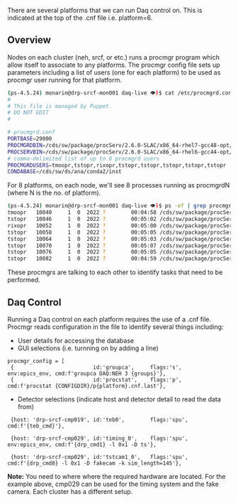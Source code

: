 There are several platforms that we can run Daq control on. This is indicated at the top of the .cnf file i.e. platform=6.

## Overview
Nodes on each cluster (neh, srcf, or etc.) runs a procmgr program which allow itself to associate to any platforms. The procmgr config file sets up parameters including a list of users (one for each platform) to be used as procmgr user running for that platform. 
```bash
(ps-4.5.24) monarin@drp-srcf-mon001 daq-live 👁)$ cat /etc/procmgrd.conf 
#
# This file is managed by Puppet.
# DO NOT EDIT
#

# procmgrd.conf
PORTBASE=29000
PROCMGRDBIN=/cds/sw/package/procServ/2.6.0-SLAC/x86_64-rhel7-gcc48-opt/bin/procmgrd
PROCSERVBIN=/cds/sw/package/procServ/2.6.0-SLAC/x86_64-rhel6-gcc44-opt/bin/procServ
# comma-delimited list of up to 8 procmgrd users
PROCMGRDUSERS=tmoopr,tstopr,rixopr,tstopr,tstopr,tstopr,tstopr,tstopr
CONDABASE=/cds/sw/ds/ana/conda2/inst
```
For 8 platforms, on each node, we'll see 8 processes running as procmgrdN (where N is the no. of platform).
```bash
(ps-4.5.24) monarin@drp-srcf-mon001 daq-live 👁)$ ps -ef | grep procmgr
tmoopr   10040     1  0  2022 ?        00:04:58 /cds/sw/package/procServ/2.6.0-SLAC/x86_64-rhel7-gcc48-opt/bin/procmgrd0 --allow --ignore ^D -l 29001 --coresize 0 -c /tmp 29000 /bin/tcsh -f
tstopr   10046     1  0  2022 ?        00:05:02 /cds/sw/package/procServ/2.6.0-SLAC/x86_64-rhel7-gcc48-opt/bin/procmgrd1 --allow --ignore ^D -l 29101 --coresize 0 -c /tmp 29100 /bin/tcsh -f
rixopr   10052     1  0  2022 ?        00:05:00 /cds/sw/package/procServ/2.6.0-SLAC/x86_64-rhel7-gcc48-opt/bin/procmgrd2 --allow --ignore ^D -l 29201 --coresize 0 -c /tmp 29200 /bin/tcsh -f
tstopr   10058     1  0  2022 ?        00:05:05 /cds/sw/package/procServ/2.6.0-SLAC/x86_64-rhel7-gcc48-opt/bin/procmgrd3 --allow --ignore ^D -l 29301 --coresize 0 -c /tmp 29300 /bin/tcsh -f
tstopr   10064     1  0  2022 ?        00:05:03 /cds/sw/package/procServ/2.6.0-SLAC/x86_64-rhel7-gcc48-opt/bin/procmgrd4 --allow --ignore ^D -l 29401 --coresize 0 -c /tmp 29400 /bin/tcsh -f
tstopr   10070     1  0  2022 ?        00:05:07 /cds/sw/package/procServ/2.6.0-SLAC/x86_64-rhel7-gcc48-opt/bin/procmgrd5 --allow --ignore ^D -l 29501 --coresize 0 -c /tmp 29500 /bin/tcsh -f
tstopr   10076     1  0  2022 ?        00:05:05 /cds/sw/package/procServ/2.6.0-SLAC/x86_64-rhel7-gcc48-opt/bin/procmgrd6 --allow --ignore ^D -l 29601 --coresize 0 -c /tmp 29600 /bin/tcsh -f
tstopr   10082     1  0  2022 ?        00:04:59 /cds/sw/package/procServ/2.6.0-SLAC/x86_64-rhel7-gcc48-opt/bin/procmgrd7 --allow --ignore ^D -l 29701 --coresize 0 -c /tmp 29700 /bin/tcsh -f
```
These procmgrs are talking to each other to identify tasks that need to be performed.

## Daq Control
Running a Daq control on each platform requires the use of a .cnf file. Procmgr reads configuration in the file to identify several things including:
- User details for accessing the database
- GUI selections (i.e. turnning on by adding a line)
```
procmgr_config = [
 {                         id:'groupca',     flags:'s',   env:epics_env, cmd:f'groupca DAQ:NEH 3 {groups}'},
 {                         id:'procstat',    flags:'p',                  cmd:f'procstat {CONFIGDIR}/p{platform}.cnf.last'},

```
- Detector selections (indicate host and detector detail to read the data from)
```
 {host: 'drp-srcf-cmp019', id:'teb0',        flags:'spu',                cmd:f'{teb_cmd}'},

 {host: 'drp-srcf-cmp029', id:'timing_0',    flags:'spu', env:epics_env, cmd:f'{drp_cmd1} -l 0x1 -D ts'},

 {host: 'drp-srcf-cmp029', id:'tstcam1_0',   flags:'spu',                cmd:f'{drp_cmd0} -l 0x1 -D fakecam -k sim_length=145'},
```
**Note:** You need to where where the required hardware are located. For the example above, cmp029 can be used for the timing system and the fake camera. Each cluster has a different setup.
